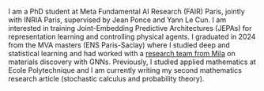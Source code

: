 I am a PhD student at Meta Fundamental AI Research (FAIR) Paris, jointly with INRIA Paris, supervised by Jean Ponce and Yann Le Cun.
I am interested in training Joint-Embedding Predictive Architectures (JEPAs) for representation learning and controlling physical agents.
I graduated in 2024 from the MVA masters (ENS Paris-Saclay) where I studied deep and statistical learning and had worked with a [research team from Mila](https://arxiv.org/abs/2305.05577) on materials discovery with GNNs.
Previously, I studied applied mathematics at Ecole Polytechnique and I am currently writing my second mathematics research article (stochastic calculus and probability theory).
